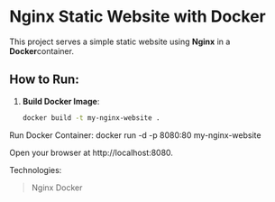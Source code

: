 # Nginx Static Website with Docker

This project serves a simple static website using **Nginx** in a **Docker**container.

## How to Run:

1. **Build Docker Image**:
   ```bash
   docker build -t my-nginx-website .

Run Docker Container:
docker run -d -p 8080:80 my-nginx-website

Open your browser at http://localhost:8080.

Technologies:

>Nginx
>Docker
